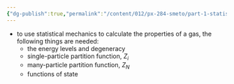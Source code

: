 ```yaml
---
{"dg-publish":true,"permalink":"/content/012/px-284-smeto/part-1-statistical-mechanics/h-gases/px-284-h0-introduction/","noteIcon":"1","created":"2025-08-27T13:15:24.618+01:00","updated":"2025-01-13T10:11:56.000+00:00"}
---
```


- to use statistical mechanics to calculate the properties of a gas, the following things are needed:
	- the energy levels and degeneracy
	- single-particle partition function, $Z_{i}$
	- many-particle partition function, $Z_N$
	- functions of state

